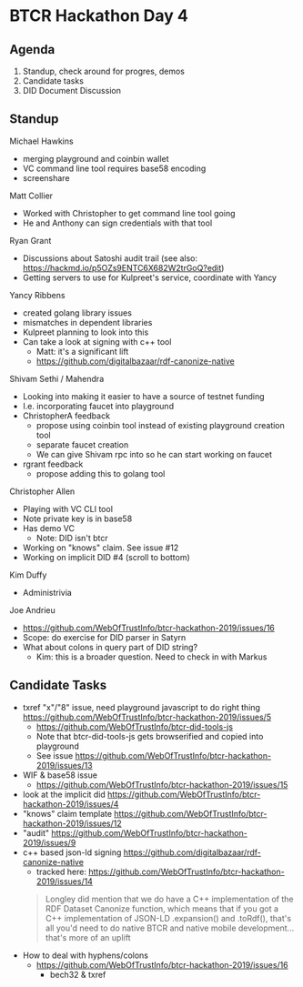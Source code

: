 # BTCR Hackathon Day 4

## Agenda

1. Standup, check around for progres, demos
2. Candidate tasks
3. DID Document Discussion

## Standup

Michael Hawkins
- merging playground and coinbin wallet
- VC command line tool requires base58 encoding
- screenshare 

Matt Collier
- Worked with Christopher to get command line tool going
- He and Anthony can sign credentials with that tool

Ryan Grant
- Discussions about Satoshi audit trail (see also: https://hackmd.io/p5OZs9ENTC6X682W2trGoQ?edit)
- Getting servers to use for Kulpreet's service, coordinate with Yancy

Yancy Ribbens
- created golang library issues
- mismatches in dependent libraries
- Kulpreet planning to look into this
- Can take a look at signing with c++ tool
    - Matt: it's a significant lift
    - https://github.com/digitalbazaar/rdf-canonize-native

Shivam Sethi / Mahendra
- Looking into making it easier to have a source of testnet funding
- I.e. incorporating faucet into playground
- ChristopherA feedback
    - propose using coinbin tool instead of existing playground creation tool
    - separate faucet creation
    - We can give Shivam rpc into so he can start working on faucet 
- rgrant feedback
    - propose adding this to golang tool

Christopher Allen
- Playing with VC CLI tool
- Note private key is in base58
- Has demo VC
    - Note: DID isn't btcr
- Working on "knows" claim. See issue #12
- Working on implicit DID #4 (scroll to bottom)

Kim Duffy
- Administrivia

Joe Andrieu
- https://github.com/WebOfTrustInfo/btcr-hackathon-2019/issues/16
- Scope: do exercise for DID parser in Satyrn
- What about colons in query part of DID string?
    - Kim: this is a broader question. Need to check in with Markus


## Candidate Tasks

- txref "x"/"8" issue, need playground javascript to do right thing https://github.com/WebOfTrustInfo/btcr-hackathon-2019/issues/5
    - https://github.com/WebOfTrustInfo/btcr-did-tools-js
    - Note that btcr-did-tools-js gets browserified and copied into playground
    - See issue https://github.com/WebOfTrustInfo/btcr-hackathon-2019/issues/13
- WIF & base58 issue
    - https://github.com/WebOfTrustInfo/btcr-hackathon-2019/issues/15
- look at the implicit did https://github.com/WebOfTrustInfo/btcr-hackathon-2019/issues/4
- "knows" claim template https://github.com/WebOfTrustInfo/btcr-hackathon-2019/issues/12
- "audit" https://github.com/WebOfTrustInfo/btcr-hackathon-2019/issues/9
- c++ based json-ld signing https://github.com/digitalbazaar/rdf-canonize-native
    - tracked here: https://github.com/WebOfTrustInfo/btcr-hackathon-2019/issues/14
    > Longley did mention that we do have a C++ implementation of the RDF
    > Dataset Canonize function, which means that if you got a C++
    > implementation of JSON-LD .expansion() and .toRdf(), that's all you'd
    > need to do native BTCR and native mobile development... that's more of an uplift
- How to deal with hyphens/colons
    - https://github.com/WebOfTrustInfo/btcr-hackathon-2019/issues/16
        - bech32 & txref

